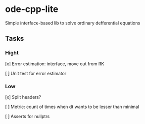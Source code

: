 # ode-cpp-lite
Simple interface-based lib to solve ordinary defferential equations

## Tasks

### Hight

[x] Error estimation: interface, move out from RK

[ ] Unit test for error estimator

### Low

[x] Split headers?

[ ] Metric: count of times when dt wants to be lesser than minimal

[ ] Asserts for nullptrs
